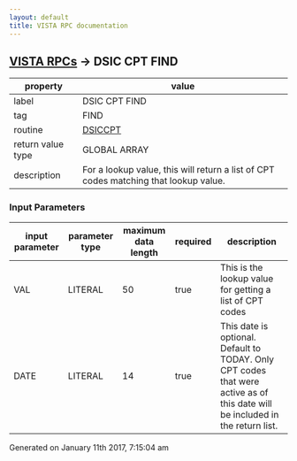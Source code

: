 ```yaml
---
layout: default
title: VISTA RPC documentation
---
```




## [VISTA RPCs](TableOfContent.md) &#8594; DSIC CPT FIND 

 property | value 
--- | --- 
 label | DSIC CPT FIND
 tag | FIND
 routine | [DSICCPT](http://code.osehra.org/dox/Routine_DSICCPT_source.html)
 return value type | GLOBAL ARRAY
 description | For a lookup value, this will return a list of CPT codes matching that lookup value.

### Input Parameters

| input parameter | parameter type | maximum data length | required | description | 
| --- | --- | --- | --- | --- | 
| VAL | LITERAL | 50 | true | This is the lookup value for getting a list of CPT codes | 
| DATE | LITERAL | 14 | true | This date is optional.  Default to TODAY.  Only CPT codes that were active as of this date will be included in the return list. | 




 Generated on January 11th 2017, 7:15:04 am